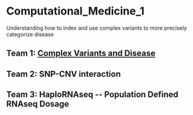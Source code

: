 # Computational_Medicine_1

Understanding how to index and use complex variants to more precisely categorize disease

## Team 1: [Complex Variants and Disease](https://github.com/NCBI-Hackathons/Computational_Medicine_1/tree/master/CVD)

## Team 2: SNP-CNV interaction

## Team 3: HaploRNAseq -- Population Defined RNAseq Dosage


